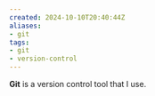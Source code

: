 ```yaml
---
created: 2024-10-10T20:40:44Z
aliases:
- git
tags:
- git
- version-control
---
```


**Git** is a version control tool that I use.
